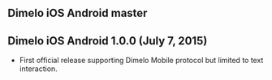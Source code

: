 ## Dimelo iOS Android master ##

## Dimelo iOS Android 1.0.0 (July 7, 2015) ##

- First official release supporting Dimelo Mobile protocol but limited to text
  interaction.

